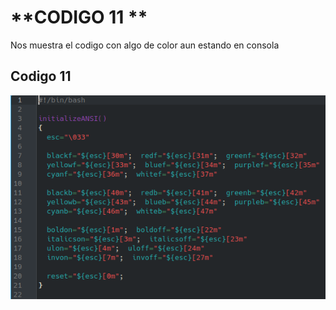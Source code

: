 # **CODIGO 11 **
Nos muestra el codigo con algo de color aun estando en consola 

## Codigo 11 
![CODIGO11.PNG](CODIGO11.PNG)

